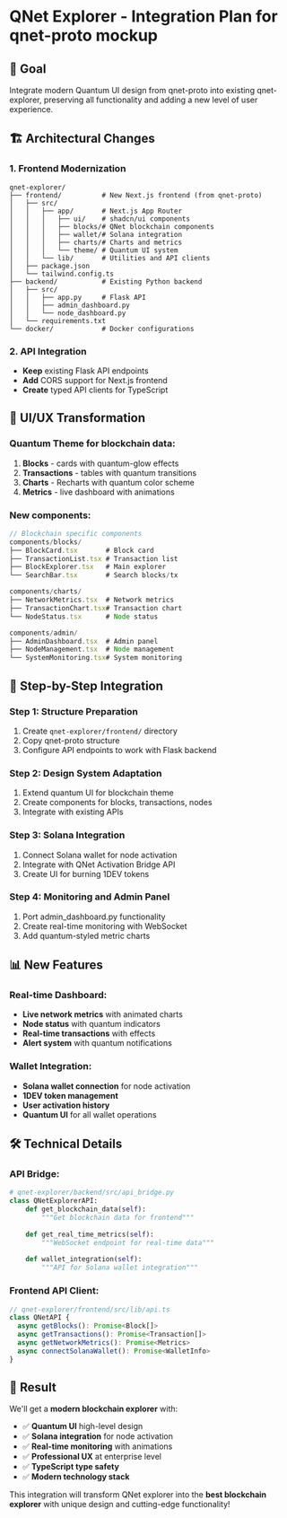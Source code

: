 # QNet Explorer - Integration Plan for qnet-proto mockup

## 🎯 Goal
Integrate modern Quantum UI design from qnet-proto into existing qnet-explorer, preserving all functionality and adding a new level of user experience.

## 🏗️ Architectural Changes

### 1. Frontend Modernization
```
qnet-explorer/
├── frontend/          # New Next.js frontend (from qnet-proto)
│   ├── src/
│   │   ├── app/       # Next.js App Router
│   │   │   ├── ui/    # shadcn/ui components
│   │   │   ├── blocks/# QNet blockchain components  
│   │   │   ├── wallet/# Solana integration
│   │   │   ├── charts/# Charts and metrics
│   │   │   └── theme/ # Quantum UI system
│   │   └── lib/       # Utilities and API clients
│   ├── package.json
│   └── tailwind.config.ts
├── backend/           # Existing Python backend
│   ├── src/
│   │   ├── app.py     # Flask API
│   │   ├── admin_dashboard.py
│   │   └── node_dashboard.py
│   └── requirements.txt
└── docker/            # Docker configurations
```

### 2. API Integration
- **Keep** existing Flask API endpoints
- **Add** CORS support for Next.js frontend
- **Create** typed API clients for TypeScript

## 🎨 UI/UX Transformation

### Quantum Theme for blockchain data:
1. **Blocks** - cards with quantum-glow effects
2. **Transactions** - tables with quantum transitions
3. **Charts** - Recharts with quantum color scheme
4. **Metrics** - live dashboard with animations

### New components:
```typescript
// Blockchain specific components
components/blocks/
├── BlockCard.tsx       # Block card
├── TransactionList.tsx # Transaction list
├── BlockExplorer.tsx   # Main explorer
└── SearchBar.tsx       # Search blocks/tx

components/charts/
├── NetworkMetrics.tsx  # Network metrics
├── TransactionChart.tsx# Transaction chart
└── NodeStatus.tsx      # Node status

components/admin/
├── AdminDashboard.tsx  # Admin panel
├── NodeManagement.tsx  # Node management
└── SystemMonitoring.tsx# System monitoring
```

## 🔧 Step-by-Step Integration

### Step 1: Structure Preparation
1. Create `qnet-explorer/frontend/` directory
2. Copy qnet-proto structure
3. Configure API endpoints to work with Flask backend

### Step 2: Design System Adaptation
1. Extend quantum UI for blockchain theme
2. Create components for blocks, transactions, nodes
3. Integrate with existing APIs

### Step 3: Solana Integration  
1. Connect Solana wallet for node activation
2. Integrate with QNet Activation Bridge API
3. Create UI for burning 1DEV tokens

### Step 4: Monitoring and Admin Panel
1. Port admin_dashboard.py functionality
2. Create real-time monitoring with WebSocket
3. Add quantum-styled metric charts

## 📊 New Features

### Real-time Dashboard:
- **Live network metrics** with animated charts
- **Node status** with quantum indicators  
- **Real-time transactions** with effects
- **Alert system** with quantum notifications

### Wallet Integration:
- **Solana wallet connection** for node activation
- **1DEV token management** 
- **User activation history**
- **Quantum UI** for all wallet operations

## 🛠️ Technical Details

### API Bridge:
```python
# qnet-explorer/backend/src/api_bridge.py
class QNetExplorerAPI:
    def get_blockchain_data(self):
        """Get blockchain data for frontend"""
        
    def get_real_time_metrics(self):
        """WebSocket endpoint for real-time data"""
        
    def wallet_integration(self):
        """API for Solana wallet integration"""
```

### Frontend API Client:
```typescript
// qnet-explorer/frontend/src/lib/api.ts
class QNetAPI {
  async getBlocks(): Promise<Block[]>
  async getTransactions(): Promise<Transaction[]>  
  async getNetworkMetrics(): Promise<Metrics>
  async connectSolanaWallet(): Promise<WalletInfo>
}
```

## 🚀 Result

We'll get a **modern blockchain explorer** with:
- ✅ **Quantum UI** high-level design
- ✅ **Solana integration** for node activation  
- ✅ **Real-time monitoring** with animations
- ✅ **Professional UX** at enterprise level
- ✅ **TypeScript type safety**
- ✅ **Modern technology stack**

This integration will transform QNet explorer into the **best blockchain explorer** with unique design and cutting-edge functionality! 